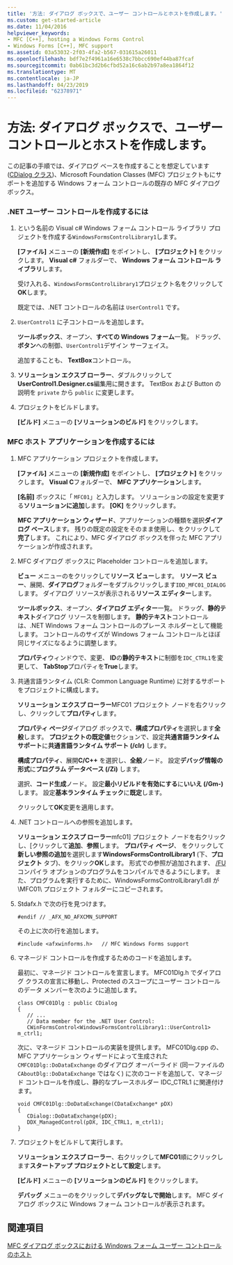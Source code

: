 ```yaml
---
title: '方法: ダイアログ ボックスで、ユーザー コントロールとホストを作成します。'
ms.custom: get-started-article
ms.date: 11/04/2016
helpviewer_keywords:
- MFC [C++], hosting a Windows Forms Control
- Windows Forms [C++], MFC support
ms.assetid: 03a53032-2f03-4fa2-b567-031615a26011
ms.openlocfilehash: bdf7e2f4961a16e6538c7bbcc690ef44ba87fcaf
ms.sourcegitcommit: 0ab61bc3d2b6cfbd52a16c6ab2b97a8ea1864f12
ms.translationtype: MT
ms.contentlocale: ja-JP
ms.lasthandoff: 04/23/2019
ms.locfileid: "62378971"
---
```

# <a name="how-to-create-the-user-control-and-host-in-a-dialog-box"></a>方法: ダイアログ ボックスで、ユーザー コントロールとホストを作成します。

この記事の手順では、ダイアログ ベースを作成することを想定しています ([CDialog クラス](../mfc/reference/cdialog-class.md))、Microsoft Foundation Classes (MFC) プロジェクトもにサポートを追加する Windows フォーム コントロールの既存の MFC ダイアログ ボックス。

### <a name="to-create-the-net-user-control"></a>.NET ユーザー コントロールを作成するには

1. という名前の Visual c# Windows フォーム コントロール ライブラリ プロジェクトを作成する`WindowsFormsControlLibrary1`します。

   **[ファイル]** メニューの **[新規作成]** をポイントし、 **[プロジェクト]** をクリックします。 **Visual c#** フォルダーで、 **Windows フォーム コントロール ライブラリ**します。

   受け入れる、`WindowsFormsControlLibrary1`プロジェクト名をクリックして**OK**します。

   既定では、.NET コントロールの名前は `UserControl1` です。

1. `UserControl1` に子コントロールを追加します。

   **ツールボックス**、オープン、**すべての Windows フォーム**一覧。 ドラッグ、**ボタン**への制御、`UserControl1`デザイン サーフェイス。

   追加することも、 **TextBox**コントロール。

1. **ソリューション エクスプ ローラー**、ダブルクリックして**UserControl1.Designer.cs**編集用に開きます。 TextBox および Button の説明を `private` から `public` に変更します。

1. プロジェクトをビルドします。

   **[ビルド]** メニューの **[ソリューションのビルド]** をクリックします。

### <a name="to-create-the-mfc-host-application"></a>MFC ホスト アプリケーションを作成するには

1. MFC アプリケーション プロジェクトを作成します。

   **[ファイル]** メニューの **[新規作成]** をポイントし、 **[プロジェクト]** をクリックします。 **Visual C**フォルダーで、 **MFC アプリケーション**します。

   **[名前]** ボックスに「 `MFC01`」と入力します。 ソリューションの設定を変更する**ソリューションに追加**します。 **[OK]** をクリックします。

   **MFC アプリケーション ウィザード**、アプリケーションの種類を選択**ダイアログ ベース**します。 残りの既定の設定をそのまま使用し、をクリックして**完了**します。 これにより、MFC ダイアログ ボックスを伴った MFC アプリケーションが作成されます。

1. MFC ダイアログ ボックスに Placeholder コントロールを追加します。

   **ビュー**  メニューのをクリックして**リソース ビュー**します。 **リソース ビュー**、展開、**ダイアログ**フォルダーをダブルクリックします`IDD_MFC01_DIALOG`します。 ダイアログ リソースが表示される**リソース エディター**します。

   **ツールボックス**、オープン、**ダイアログ エディター**一覧。 ドラッグ、**静的テキスト**ダイアログ リソースを制御します。 **静的テキスト**コントロールは、.NET Windows フォーム コントロールのプレース ホルダーとして機能します。 コントロールのサイズが Windows フォーム コントロールとほぼ同じサイズになるように調整します。

   **プロパティ**ウィンドウで、変更、 **ID**の**静的テキスト**に制御を`IDC_CTRL1`を変更して、 **TabStop**プロパティを**True**します。

1. 共通言語ランタイム (CLR: Common Language Runtime) に対するサポートをプロジェクトに構成します。

   **ソリューション エクスプ ローラー**MFC01 プロジェクト ノードを右クリックし、クリックして**プロパティ**します。

   **プロパティ ページ**ダイアログ ボックスで、**構成プロパティ**を選択します**全般**します。 **プロジェクトの既定値**セクションで、設定**共通言語ランタイム サポート**に**共通言語ランタイム サポート (/clr)** します。

   **構成プロパティ**、展開**C/C++** を選択し、**全般**ノード。 設定**デバッグ情報の形式**に**プログラム データベース (/Zi)** します。

   選択、**コード生成**ノード。 設定**最小リビルドを有効にする**に**いいえ (/Gm-)** します。 設定**基本ランタイム チェック**に**既定**します。

   クリックして**OK**変更を適用します。

1. .NET コントロールへの参照を追加します。

   **ソリューション エクスプ ローラー**mfc01] プロジェクト ノードを右クリックし、[クリックして**追加**、**参照**します。 **プロパティ ページ**、 をクリックして**新しい参照の追加**を選択します**WindowsFormsControlLibrary1** (下、**プロジェクト** タブ)、をクリック**OK**します。 形式での参照が追加されます、 [/FU](../build/reference/fu-name-forced-hash-using-file.md)コンパイラ オプションのプログラムをコンパイルできるようにします。 また、プログラムを実行するために、WindowsFormsControlLibrary1.dll が \MFC01\ プロジェクト フォルダーにコピーされます。

1. Stdafx.h で次の行を見つけます。

    ```
    #endif // _AFX_NO_AFXCMN_SUPPORT
    ```

   その上に次の行を追加します。

    ```
    #include <afxwinforms.h>   // MFC Windows Forms support
    ```

1. マネージド コントロールを作成するためのコードを追加します。

   最初に、マネージド コントロールを宣言します。 MFC01Dlg.h でダイアログ クラスの宣言に移動し、Protected のスコープにユーザー コントロールのデータ メンバーを次のように追加します。

    ```
    class CMFC01Dlg : public CDialog
    {
       // ...
       // Data member for the .NET User Control:
       CWinFormsControl<WindowsFormsControlLibrary1::UserControl1> m_ctrl1;
    ```

   次に、マネージド コントロールの実装を提供します。 MFC01Dlg.cpp の、MFC アプリケーション ウィザードによって生成された `CMFC01Dlg::DoDataExchange` のダイアログ オーバーライド (同一ファイルの `CAboutDlg::DoDataExchange` ではなく) に次のコードを追加して、マネージド コントロールを作成し、静的なプレースホルダー IDC_CTRL1 に関連付けます。

    ```
    void CMFC01Dlg::DoDataExchange(CDataExchange* pDX)
    {
       CDialog::DoDataExchange(pDX);
       DDX_ManagedControl(pDX, IDC_CTRL1, m_ctrl1);
    }
    ```

1. プロジェクトをビルドして実行します。

   **ソリューション エクスプ ローラー**、右クリックして**MFC01**順にクリックします**スタートアップ プロジェクトとして設定**します。

   **[ビルド]** メニューの **[ソリューションのビルド]** をクリックします。

   **デバッグ** メニューのをクリックして**デバッグなしで開始**します。 MFC ダイアログ ボックスに Windows フォーム コントロールが表示されます。

## <a name="see-also"></a>関連項目

[MFC ダイアログ ボックスにおける Windows フォーム ユーザー コントロールのホスト](../dotnet/hosting-a-windows-form-user-control-in-an-mfc-dialog-box.md)
